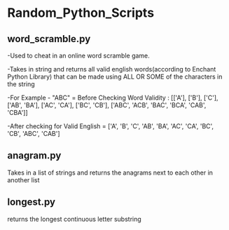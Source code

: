 # Random_Python_Scripts


<h2>word_scramble.py</h2>


-Used to cheat in an online word scramble game.


-Takes in string and returns all valid english words(according to Enchant Python Library) that can be made using ALL OR SOME of the characters in the string


-For Example - "ABC"  =  Before Checking Word Validity :  [['A'], ['B'], ['C'], ['AB', 'BA'], ['AC', 'CA'], ['BC', 'CB'], ['ABC', 'ACB', 'BAC', 'BCA', 'CAB', 'CBA']]


-After checking for Valid English =  ['A', 'B', 'C', 'AB', 'BA', 'AC', 'CA', 'BC', 'CB', 'ABC', 'CAB']




<h2>anagram.py</h2>


Takes in a list of strings and returns the anagrams next to each other in another list

<h2>longest.py</h1>

returns the longest continuous letter substring



